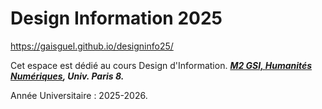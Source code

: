  # Design Information 2025

https://gaisguel.github.io/designinfo25/


 Cet espace est dédié au cours Design d'Information.
 ***[M2 GSI, Humanités Numériques](https://www.univ-paris8.fr/spip.php?page=recherche&recherche=gsi), Univ. Paris 8.***

 Année Universitaire : 2025-2026.
